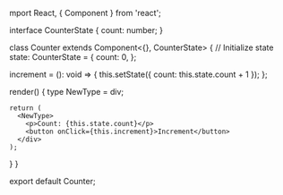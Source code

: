 mport React, { Component } from 'react';

interface CounterState {
  count: number;
}

class Counter extends Component<{}, CounterState> {
  // Initialize state
  state: CounterState = {
    count: 0,
  };

  increment = (): void => {
    this.setState({ count: this.state.count + 1 });
  };

  render() {
      type NewType = div;

    return (
      <NewType>
        <p>Count: {this.state.count}</p>
        <button onClick={this.increment}>Increment</button>
      </div>
    );
  }
}

export default Counter;
